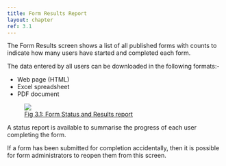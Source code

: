 ```yaml
---
title: Form Results Report
layout: chapter
ref: 3.1
---
```

The Form Results screen shows a list of all published forms with counts to indicate how many users have started and completed each form.

The data entered by all users can be downloaded in the following formats:-

  - Web page (HTML)
  - Excel spreadsheet
  - PDF document


  <div>
  <a href="{{ "/assets/images/reports_statusresults.png" | prepend: site.url }}" data-lightbox="statusresults-image" data-title="Fig 3.1 Form Status and Results report">
    <figure>
      <img src="{{ "/assets/images/reports_statusresults_small.png" | prepend: site.url }}" />
      <figcaption>Fig 3.1: Form Status and Results report</figcaption>
    </figure>
  </a>
  </div>


A status report is available to summarise the progress of each user completing the form.

If a form has been submitted for completion accidentally, then it is possible for form administrators to reopen them from this screen.

